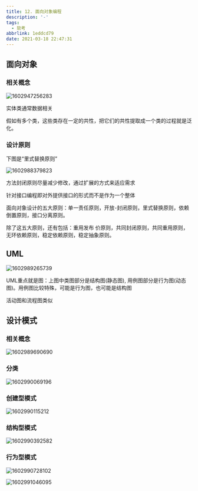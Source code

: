 ```yaml
---
title: 12. 面向对象编程
description: '-'
tags:
  - 软考
abbrlink: 1eddcd79
date: 2021-03-18 22:47:31
---
```




##  面向对象

### 相关概念

![1602947256283](http://blog.cdn.ionluo.cn/blog/1602947256283.png)

实体类通常数据相关

假如有多个类，这些类存在一定的共性，把它们的共性提取成一个类的过程就是泛化。



### 设计原则

下图是“里式替换原则”

![1602988379823](http://blog.cdn.ionluo.cn/blog/1602988379823.png)

方法封闭原则尽量减少修改，通过扩展的方式来适应需求

针对接口编程即对外提供接口的形式而不是作为一个整体



面向对象设计的五大原则：单一责任原则，开放-封闭原则，里式替换原则，依赖倒置原则，接口分离原则。

除了这五大原则，还有包括：重用发布 价原则，共同封闭原则，共同重用原则，无环依赖原则，稳定依赖原则，稳定抽象原则。



## UML

![1602989265739](http://blog.cdn.ionluo.cn/blog/1602989265739.png)

UML重点就是图：上图中类图部分是结构图(静态图), 用例图部分是行为图(动态图)。用例图比较特殊，可能是行为图，也可能是结构图

活动图和流程图类似

## 设计模式

### 相关概念

![1602989690690](http://blog.cdn.ionluo.cn/blog/1602989690690.png)

### 分类

![1602990069196](http://blog.cdn.ionluo.cn/blog/1602990069196.png)

### 创建型模式

![1602990115212](http://blog.cdn.ionluo.cn/blog/1602990115212.png)

### 结构型模式

![1602990392582](http://blog.cdn.ionluo.cn/blog/1602990392582.png)

### 行为型模式

![1602990728102](http://blog.cdn.ionluo.cn/blog/1602990728102.png)

![1602991046095](http://blog.cdn.ionluo.cn/blog/1602991046095.png)

 